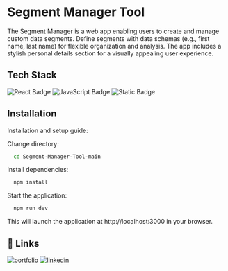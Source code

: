 
# Segment Manager Tool

The Segment Manager is a web app enabling users to create and manage custom data segments. Define segments with data schemas (e.g., first name, last name) for flexible organization and analysis. The app includes a stylish personal details section for a visually appealing user experience.


## Tech Stack
![React Badge](https://img.shields.io/badge/react-black?logo=react)
![JavaScript Badge](https://img.shields.io/badge/javascript-black?logo=javascript)
![Static Badge](https://img.shields.io/badge/tailwind-black?logo=tailwindCSS)


## Installation

Installation and setup guide:

Change directory:
```bash
  cd Segment-Manager-Tool-main
```

Install dependencies:
```bash
  npm install
```
Start the application:
```bash
  npm run dev
```
This will launch the application at http://localhost:3000 in your browser.

    
## 🔗 Links
[![portfolio](https://img.shields.io/badge/my_portfolio-000?style=for-the-badge&logo=ko-fi&logoColor=white)](https://syedirfan-portfolio.netlify.app/)
[![linkedin](https://img.shields.io/badge/linkedin-0A66C2?style=for-the-badge&logo=linkedin&logoColor=white)](https://www.linkedin.com/in/syedirfan02)


